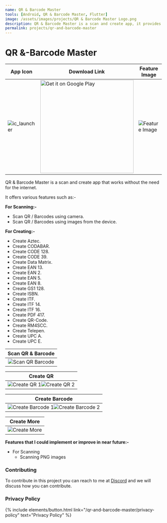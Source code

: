 ```yaml
---
name: QR & Barcode Master
tools: [Android, QR & Barcode Master, Flutter]
image: /assets/images/projects/QR & Barcode Master Logo.png
description: QR & Barcode Master is a scan and create app, it provides options to scan QR and barcodes using camera and images from device, it also provides option to create different kinds of QR and Barcodes, without the need of internet.
permalink: projects/qr-and-barcode-master
---
```


# QR &-Barcode Master

| App Icon | Download Link | Feature Image |
| ------------- | ------------- | ------------- |
| ![ic_launcher](https://user-images.githubusercontent.com/85361211/132852693-c4d159b6-c92e-4274-8acc-b1a883055818.png) | <a href='https://play.google.com/store/apps/details?id=com.pureinfoapps.android.apps.qr_and_barcode_master'><img alt='Get it on Google Play' src='https://play.google.com/intl/en_us/badges/images/generic/en_badge_web_generic.png' width='300px'/></a> | ![Feature Image](https://user-images.githubusercontent.com/85361211/132852766-ee3ec264-9333-44fe-9c4a-cc7418088e6f.png) |

QR & Barcode Master is a scan and create app that works without the need for the internet.

It offers various features such as:-

**For Scanning:-**
-  Scan QR / Barcodes using camera.
-  Scan QR / Barcodes using images from the device.

**For Creating:-**
-  Create Aztec.
-  Create CODABAR.
-  Create CODE 128.
-  Create CODE 39.
-  Create Data Matrix.
-  Create EAN 13.
-  Create EAN 2.
-  Create EAN 5.
-  Create EAN 8.
-  Create GS1 128.
-  Create ISBN.
-  Create ITF.
-  Create ITF 14.
-  Create ITF 16.
-  Create PDF 417.
-  Create QR-Code.
-  Create RM4SCC.
-  Create Telepen.
-  Create UPC A.
-  Create UPC E.

| Scan QR & Barcode |
| :----: |
|![Scan QR   Barcode](https://user-images.githubusercontent.com/85361211/132853165-da30985b-b587-4f6e-bcee-270787e15e70.png)|

| Create QR |
| :----: |
|![Create QR 1](https://user-images.githubusercontent.com/85361211/132853234-ec80e108-b1e5-4523-b007-f936dd564ad8.png)![Create QR 2](https://user-images.githubusercontent.com/85361211/132853248-bceb5959-6699-449a-94ea-f0d307c1ebfc.png)|

| Create Barcode |
| :----: |
|![Create Barcode 1](https://user-images.githubusercontent.com/85361211/132853313-8d150a58-a8c9-42b5-b899-c076d84727d9.png)![Create Barcode 2](https://user-images.githubusercontent.com/85361211/132853330-f9fafe74-d7e8-4088-85ca-8d491ed00633.png)|

| Create More |
| :----: |
|![Create More](https://user-images.githubusercontent.com/85361211/132853353-37841a9d-1e9e-4b3c-aa7d-7d00de9138d3.png)|

**Features that I could implement or improve in near future:-**

- For Scanning
    - Scanning PNG images

### Contributing

To contribute in this project you can reach to me at [Discord](https://discordapp.com/users/546260843902271515/) and we will discuss how you can contribute.

### Privacy Policy

<p class="text-left">
{% include elements/button.html link="/qr-and-barcode-master/privacy-policy" text="Privacy Policy" %}
</p>